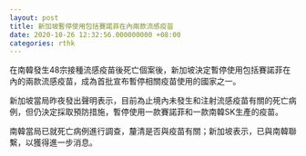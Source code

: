 ```yaml
---
layout: post
title: 新加坡暫停使用包括賽諾菲在內兩款流感疫苗
date: 2020-10-26 12:32:56.000000000 +08:00
categories: rthk
---
```


在南韓發生48宗接種流感疫苗後死亡個案後，新加坡決定暫停使用包括賽諾菲在內的兩款流感疫苗，成為首批宣布暫停相關疫苗使用的國家之一。

新加坡當局昨夜發出聲明表示，目前為止境內未發生和注射流感疫苗有關的死亡病例，但仍決定採取預防措施，暫停使用一款賽諾菲和一款南韓SK生產的疫苗。

南韓當局已就死亡病例進行調查，釐清是否與疫苗有關；新加坡表示，已與南韓聯繫，以獲得進一步消息。
